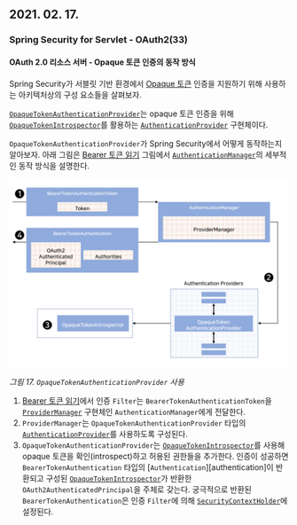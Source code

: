 ## 2021. 02. 17.

### Spring Security for Servlet - OAuth2(33)

#### OAuth 2.0 리소스 서버 - Opaque 토큰 인증의 동작 방식

Spring Security가 서블릿 기반 환경에서 [Opaque 토큰][rfc-7662] 인증을 지원하기 위해 사용하는 아키텍처상의 구성 요소들을 살펴보자.

[`OpaqueTokenAuthenticationProvider`][opaquetokenauthenticationprovider]는 opaque 토큰 인증을 위해 [`OpaqueTokenIntrospector`][opaquetokenintrospector]를 활용하는 [`AuthenticationProvider`][authenticationprovider] 구현체이다.

`OpaqueTokenAuthenticationProvider`가 Spring Security에서 어떻게 동작하는지 알아보자. 아래 그림은 [Bearer 토큰 읽기][reading-bearer-token] 그림에서 [`AuthenticationManager`][authenticationmanager]의 세부적인 동작 방식을 설명한다.

![2021-02-17-fig-17](2021-02-17-fig-17.png)

*그림 17. `OpaqueTokenAuthenticationProvider` 사용*



1. [Bearer 토큰 읽기][reading-bearer-token]에서 인증 `Filter`는 `BearerTokenAuthenticationToken`을 [`ProviderManager`][provider-manager] 구현체인 `AuthenticationManager`에게 전달한다.
2. `ProviderManager`는 `OpaqueTokenAuthenticationProvider` 타입의 [`AuthenticationProvider`][authenticationprovider]를 사용하도록 구성된다.
3. `OpaqueTokenAuthenticationProvider`는 [`OpaqueTokenIntrospector`][opaquetokenintrospector]를 사용해 opaque 토큰을 확인(introspect)하고 허용된 권한들을 추가한다. 인증이 성공하면 `BearerTokenAuthentication` 타입의 [`Authentication`][authentication]이 반환되고 구성된 [`OpaqueTokenIntrospector`][opaquetokenintrospector]가 반환한 `OAuth2AuthenticatedPrincipal`을 주체로 갖는다. 궁극적으로 반환된 `BearerTokenAuthentication`은 인증 `Filter`에 의해 [`SecurityContextHolder`][securitycontextholder]에 설정된다.



[rfc-7662]: https://tools.ietf.org/html/rfc7662
[opaquetokenauthenticationprovider]: https://docs.spring.io/spring-security/site/docs/current/api/org/springframework/security/oauth2/server/resource/authentication/OpaqueTokenAuthenticationProvider.html
[opaquetokenintrospector]: https://docs.spring.io/spring-security/site/docs/5.4.1/reference/html5/#oauth2resourceserver-opaque-introspector
[authenticationprovider]: https://docs.spring.io/spring-security/site/docs/5.4.1/reference/html5/#servlet-authentication-authenticationprovider
[authenticationmanager]: https://docs.spring.io/spring-security/site/docs/5.4.1/reference/html5/#servlet-authentication-authenticationmanager
[reading-bearer-token]: https://docs.spring.io/spring-security/site/docs/5.4.1/reference/html5/#oauth2resourceserver-authentication-bearertokenauthenticationfilter
[provider-manager]: https://docs.spring.io/spring-security/site/docs/5.4.1/reference/html5/#servlet-authentication-providermanager
[securitycontextholder]: https://docs.spring.io/spring-security/site/docs/5.4.1/reference/html5/#servlet-authentication-securitycontextholder
